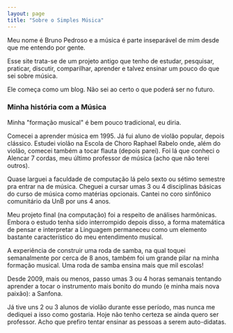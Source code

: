 ```yaml
---
layout: page
title: "Sobre o Simples Música"
---
```


Meu nome é Bruno Pedroso e a música é parte inseparável de mim desde que me entendo por gente.

Esse site trata-se de um projeto antigo que tenho de estudar, pesquisar, praticar, discutir, comparilhar, aprender e talvez ensinar um pouco do que sei sobre música.

Ele começa como um blog. Não sei ao certo o que poderá ser no futuro.


### Minha história com a Música

Minha "formação musical" é bem pouco tradicional, eu diria.

Comecei a aprender música em 1995. Já fui aluno de violão popular, depois clássico. Estudei violão na Escola de Choro Raphael Rabelo onde, além do violão, comecei também a tocar flauta (depois parei). Foi lá que conheci o Alencar 7 cordas, meu último professor de música (acho que não terei outros).

Quase larguei a faculdade de computação lá pelo sexto ou sétimo semestre pra entrar na de música. Cheguei a cursar umas 3 ou 4 disciplinas básicas do curso de música como matérias opcionais. Cantei no coro sinfônico comunitário da UnB por uns 4 anos.

Meu projeto final (na computação) foi a respeito de análises harmônicas. Embora o estudo tenha sido interrompido depois disso, a forma matemática de pensar e interpretar a Linguagem permaneceu como um elemento bastante característico do meu entendimento musical.

A experiência de construir uma roda de samba, na qual toquei semanalmente por cerca de 8 anos, também foi um grande pilar na minha formação musical. Uma roda de samba ensina mais que mil escolas!

Desde 2009, mais ou menos, passo umas 3 ou 4 horas semanais tentando aprender a tocar o instrumento mais bonito do mundo (e minha mais nova paixão): a Sanfona.

Já tive uns 2 ou 3 alunos de violão durante esse período, mas nunca me dediquei a isso como gostaria. Hoje não tenho certeza se ainda quero ser professor. Acho que prefiro tentar ensinar as pessoas a serem auto-didatas.

